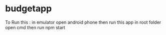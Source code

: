# budgetapp
To Run this :
in emulator open android phone then run this app
in root folder open cmd then run npm start

